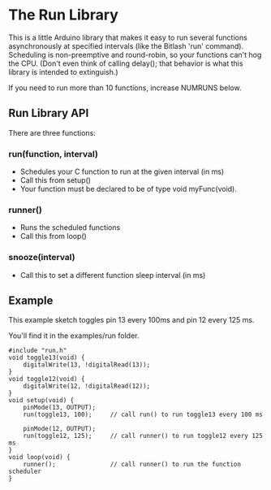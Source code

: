 # The Run Library

This is a little Arduino library that makes it easy to run several functions asynchronously
at specified intervals (like the Bitlash 'run' command).  Scheduling is non-preemptive
and round-robin, so your functions can't hog the CPU.  (Don't even think of calling 
delay(); that behavior is what this library is intended to extinguish.)

If you need to run more than 10 functions, increase NUMRUNS below.

## Run Library API

There are three functions:

### run(function, interval)

- Schedules your C function to run at the given interval (in ms)
- Call this from setup()
- Your function must be declared to be of type void myFunc(void).

### runner()

- Runs the scheduled functions
- Call this from loop() 

### snooze(interval)

- Call this to set a different function sleep interval (in ms)

## Example

This example sketch toggles pin 13 every 100ms and pin 12 every 125 ms.

You'll find it in the examples/run folder.


	#include "run.h"
	void toggle13(void) {
		digitalWrite(13, !digitalRead(13));
	}
	void toggle12(void) {
		digitalWrite(12, !digitalRead(12));
	}
	void setup(void) {
		pinMode(13, OUTPUT);
		run(toggle13, 100);		// call run() to run toggle13 every 100 ms
	
		pinMode(12, OUTPUT);
		run(toggle12, 125);		// call runner() to run toggle12 every 125 ms
	}	
	void loop(void) {
		runner();				// call runner() to run the function scheduler
	}

